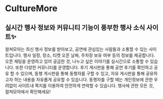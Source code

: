 # CultureMore
## 실시간 행사 정보와 커뮤니티 기능이 풍부한 행사 소식 사이트✨

컬쳐모아는 최신 행사 정보를 받아보고, 공연에 관심있는 사람들과 소통할 수 있는 사이트입니다.
행사 일정, 장소, 티켓 오픈 날짜, 주차장 보유 여부 등의 정보를 제공합니다. 오픈 채팅을 운영하고 있어 
궁금한 것, 나누고 싶은 이야기를 실시간으로 소통할 수 있습니다. 또한 다양한 커뮤니티를 운영합니다.
후기 게시판을 통해 공연 후기를 확인하고 공유 할 수 있으며, 동행 게시판을 통해 동행자를 구할 수 있고, 
자유 게시판을 통해 공유하고자 하는 내용을 자유롭게 공유할 수 있습니다. 동행자를 구할 때는 개인정보에 
관한 우려없이 사이트내 쪽지를 이용하여 안전하게 연락할 수 있습니다.
행사에 관한 모든 것, 컬쳐모아에서 확인해세요!
